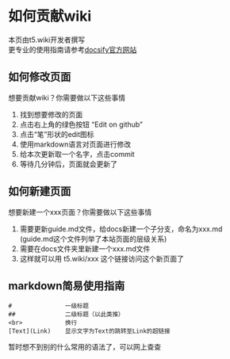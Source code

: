 # 如何贡献wiki
本页由t5.wiki开发者撰写<br>
更专业的使用指南请参考[docsify官方网站](https://docsify.js.org/#/)

## 如何修改页面
想要贡献wiki？你需要做以下这些事情<br>
1. 找到想要修改的页面<br>
2. 点击右上角的绿色按钮 “Edit on github”<br>
3. 点击“笔”形状的edit图标<br>
4. 使用markdown语言对页面进行修改<br>
5. 给本次更新取一个名字，点击commit<br>
6. 等待几分钟后，页面就会更新了

## 如何新建页面
想要新建一个xxx页面？你需要做以下这些事情<br>
1. 需要更新guide.md文件，给docs新建一个子分支，命名为xxx.md<br>
(guide.md这个文件列举了本站页面的层级关系)<br>
2. 需要在docs文件夹里新建一个xxx.md文件<br>
3. 这样就可以用 t5.wiki/xxx 这个链接访问这个新页面了

## markdown简易使用指南
```
#               一级标题
##              二级标题（以此类推）
<br>            换行
[Text](Link)    显示文字为Text的跳转至Link的超链接
```
暂时想不到别的什么常用的语法了，可以网上查查